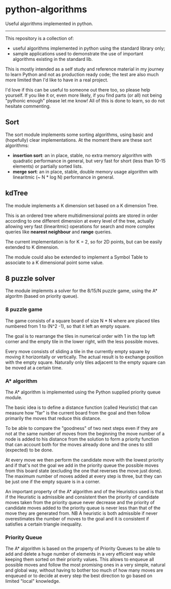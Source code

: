 # python-algorithms
Useful algorithms implemented in python.

---

This repository is a collection of:

 * useful algorithms implemented in python using the standard library only; 
 * sample applications used to demonstrate the use of important algorithms existing in the standard lib.

This is mostly intended as a self study and reference material in my journey to learn Python 
and not as production ready code; the test are also much more limited than I'd like to have in a real project.

I'd love if this can be useful to someone out there too, so please help yourself.
If you like it or, even more likely, if you find parts (or all) not being "pythonic enough" please let me know!
All of this is done to learn, so do not hesitate commenting.

## Sort
The sort module implements some sorting algorithms, using basic and (hopefully) clear implementations.
At the moment there are these sort algorithms:

* **insertion sort**: an in place, stable, no extra memory algorithm with quadratic performance in general, 
but very fast for short (less than 10-15 elements) or partially sorted lists.
* **merge sort**: an in place, stable, double memory usage algorithm with linearitmic (~ N * log N) performance in general.

## kdTree
The module implements a K dimension set based on a K dimension Tree.

This is an ordered tree where multidimensional points are stored in order according to one different dimension 
at every level of the tree, actually allowing very fast (linearitmic) operations for search and more complex queries 
like **nearest neighbour** and **range** queries.   
 
The current implementation is for K = 2, so for 2D points, but can be easily extended to K dimension.

The module could also be extended to implement a Symbol Table to associate to a K dimensional point some value.

## 8 puzzle solver
The module implemnts a solver for the 8/15/N puzzle game, using the A* algoritm (based on priority queue).

### 8 puzzle game
The game consists of a square board of size N * N where are placed tiles numbered from 1 to (N^2 -1), 
so that it left an empty square. 

The goal is to rearrange the tiles in numerical order with 1 in the top left corner and the empty tile in the lower 
right, with the less possible moves.

Every move consists of sliding a tile in the currently empty square by moving it horizontally or vertically.
The actual result is to exchange position with the empty square. Naturally only tiles adjacent to the empty square can
be moved at a certain time.
 
### A* algorithm
The A* algorithm is implemented using the Python supplied priority queue module.

The basic idea is to define a distance function (called Heuristic) that can measure how "far" is the current board from 
the goal and then follow primarily the moves that reduce this distance.

To be able to compare the "goodness" of two next steps even if they are not at the same number of moves from the 
beginning the move number of a node is added to his distance from the solution to form a priority function that can
account both for the moves already done and the ones to still (expected) to be done.

At every move we then perform the candidate move with the lowest priority and if that's not the goal we add in the
priority queue the possible moves from this board state (excluding the one that reverses the move just done).
The maximum number of moves added at every step is three, but they can be just one if the empty square is in a corner.

An important property of the A* algorithm and of the Heuristics used is that if the Heuristic is admissible and 
consistent then the priority of candidate moves taken from the priority queue never decrease and the priority of
candidate moves added to the priority queue is never less than that of the move they are generated from.
NB A heuristic is both admissible if never overestimates the number of moves to the goal and it is consistent if 
satisfies a certain triangle inequality.

### Priority Queue
The A* algorithm is based on the property of Priority Queues to be able to add and delete a huge number of elements 
in a very efficient way while keeping them sorted on their priority values.
This allows to enqueue all possible moves and follow the most promising ones in a very simple, natural and global way,
without having to bother too much of how many moves are enqueued or to decide at every step the best direction to go
based on limited "local" knowledge.

